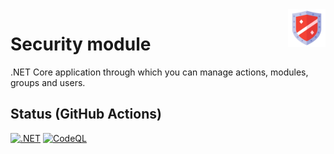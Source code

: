 <img src="https://github.com/gabriel-rodriguezcastellini/securityModule/blob/main/img/Defense.png" alt="Security module logo" title="securityModule" align="right" height="60" />

# Security module

.NET Core application through which you can manage actions, modules, groups and users.

## Status (GitHub Actions)

[![.NET](https://github.com/gabriel-rodriguezcastellini/SecurityModule/actions/workflows/dotnet.yml/badge.svg)](https://github.com/gabriel-rodriguezcastellini/SecurityModule/actions/workflows/dotnet.yml) [![CodeQL](https://github.com/gabriel-rodriguezcastellini/securityModule/actions/workflows/codeql.yml/badge.svg)](https://github.com/gabriel-rodriguezcastellini/securityModule/actions/workflows/codeql.yml) 

